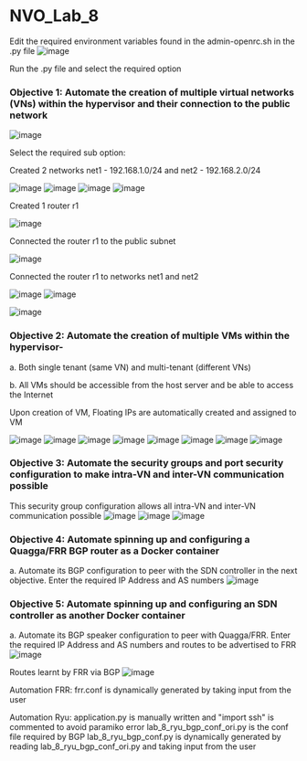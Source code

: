 # NVO_Lab_8


Edit the required environment variables found in the admin-openrc.sh in the .py file
![image](https://user-images.githubusercontent.com/63819430/112406993-e2288e80-8cda-11eb-9f9e-379594b9a90f.png)

Run the .py file and select the required option
### Objective 1: Automate the creation of multiple virtual networks (VNs) within the hypervisor and their connection to the public network
![image](https://user-images.githubusercontent.com/63819430/112407309-78f54b00-8cdb-11eb-8a80-9fe218b434fe.png)

Select the required sub option:

Created 2 networks net1 - 192.168.1.0/24 and net2 - 192.168.2.0/24

![image](https://user-images.githubusercontent.com/63819430/112407502-ce315c80-8cdb-11eb-8aab-85a41e913b17.png)
![image](https://user-images.githubusercontent.com/63819430/112407541-e3a68680-8cdb-11eb-9ba9-8d7df00b372c.png)
![image](https://user-images.githubusercontent.com/63819430/112407622-0769cc80-8cdc-11eb-8b9a-6e533bdc908c.png)
![image](https://user-images.githubusercontent.com/63819430/112407665-1fd9e700-8cdc-11eb-90f1-bf9a0186d876.png)

Created 1 router r1

![image](https://user-images.githubusercontent.com/63819430/112407806-59125700-8cdc-11eb-9855-f5657df35414.png)

Connected the router r1 to the public subnet

![image](https://user-images.githubusercontent.com/63819430/112408963-4862e080-8cde-11eb-84ae-e13737b4e7f1.png)


Connected the router r1 to networks net1 and net2

![image](https://user-images.githubusercontent.com/63819430/112409184-a7285a00-8cde-11eb-9122-df74d3708c92.png)
![image](https://user-images.githubusercontent.com/63819430/112409262-caeba000-8cde-11eb-979a-59329805dda1.png)

![image](https://user-images.githubusercontent.com/63819430/112409306-e35bba80-8cde-11eb-8abb-6af0b9286629.png)



### Objective 2: Automate the creation of multiple VMs within the hypervisor-
a. Both single tenant (same VN) and multi-tenant (different VNs)

b. All VMs should be accessible from the host server and be able to access the Internet

Upon creation of VM, Floating IPs are automatically created and assigned to VM

![image](https://user-images.githubusercontent.com/63819430/112410045-2c603e80-8ce0-11eb-95eb-b8bd827e5fc6.png)
![image](https://user-images.githubusercontent.com/63819430/112410078-3c781e00-8ce0-11eb-9c11-b6423c1c712d.png)
![image](https://user-images.githubusercontent.com/63819430/112410605-0f783b00-8ce1-11eb-8654-3a0c59cbf0b3.png)
![image](https://user-images.githubusercontent.com/63819430/112410704-42223380-8ce1-11eb-9634-0d6dfb377f64.png)
![image](https://user-images.githubusercontent.com/63819430/112410770-61b95c00-8ce1-11eb-8c2c-e184b3fb99b5.png)
![image](https://user-images.githubusercontent.com/63819430/112410857-844b7500-8ce1-11eb-8891-6c10fe1af68f.png)
![image](https://user-images.githubusercontent.com/63819430/112411001-c83e7a00-8ce1-11eb-8300-41560d9c3ad6.png)
![image](https://user-images.githubusercontent.com/63819430/112411114-f58b2800-8ce1-11eb-9eab-617f8b4cdf50.png)

### Objective 3: Automate the security groups and port security configuration to make intra-VN and inter-VN communication possible
This security group configuration allows all intra-VN and inter-VN communication possible
![image](https://user-images.githubusercontent.com/63819430/112409459-2b7add00-8cdf-11eb-9697-553d6b804e6b.png)
![image](https://user-images.githubusercontent.com/63819430/112409507-3c2b5300-8cdf-11eb-993b-0a65ac4563e5.png)
![image](https://user-images.githubusercontent.com/63819430/112409605-6d0b8800-8cdf-11eb-84a0-31ab180277ee.png)

### Objective 4: Automate spinning up and configuring a Quagga/FRR BGP router as a Docker container
a. Automate its BGP configuration to peer with the SDN controller in the next objective.
Enter the required IP Address and AS numbers
![image](https://user-images.githubusercontent.com/63819430/112789754-0659d780-901b-11eb-9379-0e41e678fcb8.png)


### Objective 5: Automate spinning up and configuring an SDN controller as another Docker container
a. Automate its BGP speaker configuration to peer with Quagga/FRR.
Enter the required IP Address and AS numbers and routes to be advertised to FRR
![image](https://user-images.githubusercontent.com/63819430/112789666-d7dbfc80-901a-11eb-9e65-9eb7daf172cd.png)


Routes learnt by FRR via BGP
![image](https://user-images.githubusercontent.com/63819430/112789780-12459980-901b-11eb-9f8e-57d2a05a6cb6.png)

Automation FRR:
frr.conf is dynamically generated by taking input from the user

Automation Ryu:
application.py is manually written and "import ssh" is commented to avoid paramiko error
lab_8_ryu_bgp_conf_ori.py is the conf file required by BGP
lab_8_ryu_bgp_conf.py is dynamically generated by reading lab_8_ryu_bgp_conf_ori.py and taking input from the user
